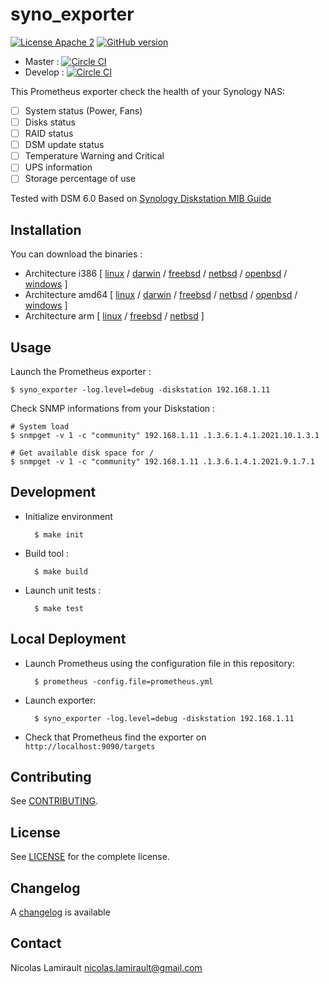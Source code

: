 # syno_exporter

[![License Apache 2][badge-license]](LICENSE)
[![GitHub version](https://badge.fury.io/gh/nlamirault%2Fsyno_exporter.svg)](https://badge.fury.io/gh/nlamirault%2Fsyno_exporter)

* Master : [![Circle CI](https://circleci.com/gh/nlamirault/syno_exporter/tree/master.svg?style=svg)](https://circleci.com/gh/nlamirault/syno_exporter/tree/master)
* Develop : [![Circle CI](https://circleci.com/gh/nlamirault/syno_exporter/tree/develop.svg?style=svg)](https://circleci.com/gh/nlamirault/syno_exporter/tree/develop)

This Prometheus exporter check the health of your Synology NAS:
* [ ] System status (Power, Fans)
* [ ] Disks status
* [ ] RAID status
* [ ] DSM update status
* [ ] Temperature Warning and Critical
* [ ] UPS information
* [ ] Storage percentage of use

Tested with DSM 6.0
Based on [Synology Diskstation MIB Guide](http://ukdl.synology.com/download/Document/MIBGuide/Synology_DiskStation_MIB_Guide.pdf )


## Installation

You can download the binaries :

* Architecture i386 [ [linux](https://bintray.com/artifact/download/nlamirault/oss/syno_exporter-0.2.0_linux_386) / [darwin](https://bintray.com/artifact/download/nlamirault/oss/syno_exporter-0.2.0_darwin_386) / [freebsd](https://bintray.com/artifact/download/nlamirault/oss/syno_exporter-0.2.0_freebsd_386) / [netbsd](https://bintray.com/artifact/download/nlamirault/oss/syno_exporter-0.2.0_netbsd_386) / [openbsd](https://bintray.com/artifact/download/nlamirault/oss/syno_exporter-0.2.0_openbsd_386) / [windows](https://bintray.com/artifact/download/nlamirault/oss/syno_exporter-0.2.0_windows_386.exe) ]
* Architecture amd64 [ [linux](https://bintray.com/artifact/download/nlamirault/oss/syno_exporter-0.2.0_linux_amd64) / [darwin](https://bintray.com/artifact/download/nlamirault/oss/syno_exporter-0.2.0_darwin_amd64) / [freebsd](https://bintray.com/artifact/download/nlamirault/oss/syno_exporter-0.2.0_freebsd_amd64) / [netbsd](https://bintray.com/artifact/download/nlamirault/oss/syno_exporter-0.2.0_netbsd_amd64) / [openbsd](https://bintray.com/artifact/download/nlamirault/oss/syno_exporter-0.2.0_openbsd_amd64) / [windows](https://bintray.com/artifact/download/nlamirault/oss/syno_exporter-0.2.0_windows_amd64.exe) ]
* Architecture arm [ [linux](https://bintray.com/artifact/download/nlamirault/oss/syno_exporter-0.2.0_linux_arm) / [freebsd](https://bintray.com/artifact/download/nlamirault/oss/syno_exporter-0.2.0_freebsd_arm) / [netbsd](https://bintray.com/artifact/download/nlamirault/oss/syno_exporter-0.2.0_netbsd_arm) ]


## Usage

Launch the Prometheus exporter :

    $ syno_exporter -log.level=debug -diskstation 192.168.1.11

Check SNMP informations from your Diskstation :

    # System load
    $ snmpget -v 1 -c "community" 192.168.1.11 .1.3.6.1.4.1.2021.10.1.3.1

    # Get available disk space for /
    $ snmpget -v 1 -c "community" 192.168.1.11 .1.3.6.1.4.1.2021.9.1.7.1


## Development

* Initialize environment

        $ make init

* Build tool :

        $ make build

* Launch unit tests :

        $ make test


## Local Deployment

* Launch Prometheus using the configuration file in this repository:

        $ prometheus -config.file=prometheus.yml

* Launch exporter:

        $ syno_exporter -log.level=debug -diskstation 192.168.1.11

* Check that Prometheus find the exporter on `http://localhost:9090/targets`


## Contributing

See [CONTRIBUTING](CONTRIBUTING.md).


## License

See [LICENSE](LICENSE) for the complete license.


## Changelog

A [changelog](ChangeLog.md) is available


## Contact

Nicolas Lamirault <nicolas.lamirault@gmail.com>

[badge-license]: https://img.shields.io/badge/license-Apache2-green.svg?style=flat
